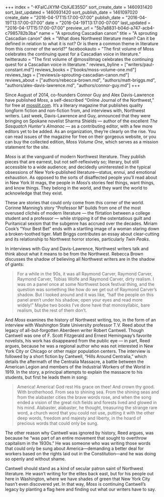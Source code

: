 +++
index = "-KFaICJXYM-CbXJE355D"
sort_create_date = 1460931420
sort_last_updated = 1460931420
sort_publish_date = 1461097020
create_date = "2016-04-17T15:17:00-07:00"
publish_date = "2016-04-19T13:17:00-07:00"
date = "2016-04-19T13:17:00-07:00"
last_updated = "2016-04-17T15:17:00-07:00"
preview_url = "5b7a8831-b04d-a747-acb4-c7985782b3ba"
name = "A sprouting Cascadian canon"
title = "A sprouting Cascadian canon"
dek = "What does Northwest literature mean? Can it be defined in relation to what it is not? Or is there a common theme in literature from this corner of the world?"
facebookauto = "The first volume of Moss celebrates the continuing quest for a Cascadian voice in literature."
twitterauto = "The first volume of @mosslitmag celebrates the continuing quest for a Cascadian voice in literature."
reviews_byline = ["writers/paul-constant.md"]
reviews_books = ["books/moss-volume-one.md"]
reviews_tags = ["reviews/a-sprouting-cascadian-canon.md"]
reviews_about = ["authors/rebecca-brown.md", "authors/matt-briggs.md", "authors/alex-davis-lawrence.md", "authors/connor-guy.md"]
+++

 Since August of 2014, co-founders Connor Guy and Alex Davis-Lawrence have published *Moss*, a self-described “Online Journal of the Northwest,” for free at [mosslit.com](http://www.mosslit.com/vol02/issue04.html). It’s a literary magazine that publishes quality longform fiction and non-fiction from, and interviews with, Northwest writers. Last week, Davis-Lawrence and Guy, announced that they were bringing on Spokane novelist Sharma Shields — author of the excellent *The Sasquatch Hunter's Almanac* — as a contributing editor, with a few more editors yet to be added. As an organization, they’re clearly on the rise. You can read issues of the magazine for free on their gorgeous website, or you can buy the collected edition, *Moss Volume One*, which serves as a mission statement for the site. 

*Moss* is at the vanguard of modern Northwest literature. They publish pieces that are earnest, but not self-reflexively so; literary, but still accessible to a wide audience; and decidedly uninterested in the typical obsessions of New York-published literature—status, ennui, and emotional exhaustion. As opposed to the sorts of disaffected people you’ll read about in New York lit mags, the people in *Moss*’s stories feel things, want things, and know things. They belong in the world, and they want the world to acknowledge that they exist.

These are stories that could only come from this corner of the world. Corinne Manning’s story “Professor M” builds from one of the most overused clichés of modern literature — the flirtation between a college student and a professor — while stripping it of the ostentatious guilt and Puritanical sexism that the subgenre has accrued over the decades. Miriam Cook’s “Your Best Bet” ends with a startling image of a woman staring down a broken-toothed tiger. Matt Briggs contributes an essay about clear-cutting and its relationship to Northwest horror stories, particularly *Twin Peaks*. 

In interviews with Guy and Davis-Lawrence, Northwest writers talk and think about what it means to be from the Northwest. Rebecca Brown discusses the shadow of believing all Northwest writers are in the shadow of giants:

<blockquote>For a while in the 90s, it was all Raymond Carver, Raymond Carver, Raymond Carver, Tobias Wolfe and Raymond Carver, dirty realism. I was on a panel once at some Northwest book festival thing, and the question was something like how do we get out of Raymond Carver’s shadow. But I looked around and it was like, “half the people on this panel aren’t under his shadow; open your eyes and read more widely!” Maybe two books I’ve done have that monosyllabic, bare realism, but the rest of them don’t.</blockquote>

And *Moss* examines the history of Northwest writing, too, in the form of an interview with Washington State University professor T.V. Reed about the legacy of all-but-forgotten Aberdeen writer Robert Cantwell. Though Cantwell was one of F. Scott Fitzgerald and Ernest Hemingway’s favorite novelists, his work has disappeared from the public eye — in part, Reed argues, because he was a regional author who was not interested in New York City or Chicago or other major population centers. The interview is followed by a short fiction by Cantwell, “Hills Around Centralia,” which details the aftermath of the Centralia Massacre, a battle between the American Legion and members of the Industrial Workers of the World in 1919. In the story, a principal attempts to explain the massacre to his students, but first he leads them in song:

<blockquote>America! America! God rest His grace on thee! And crown thy good. With brotherhood. From sea to shining sea. From the shining seas and from the alabaster cities the brave words rose, and when the song ended a vision of the great rich fields and forests lived and glowed in his mind. Alabaster, alabaster, he thought, treasuring the strange rare word, a church word that you could not use, putting it with the other deep words, freedom and majesty and liberty, in the hoard of precious words that could only be sung.</blockquote>

The other reason why Cantwell was ignored by history, Reed argues, was because he “was part of an entire movement that sought to overthrow capitalism in the 1930s.” He was someone who was writing those words that could only be sung about America—demanding a better deal for workers based on the rights laid out in the Constitution—and he was doing so openly and without shame. 

Cantwell should stand as a kind of secular patron saint of Northwest literature. He wasn’t writing for the elites back east, but for his people out here in Washington, where we have shades of green that New York City hasn’t even discovered yet. In that way, *Moss* is continuing Cantwell’s legacy by planting a flag here and finding out what our writers have to say.

